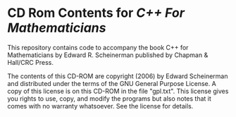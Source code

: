# CD Rom Contents for *C++ For Mathematicians*

This repository contains code to accompany the book C++ for Mathematicians
by Edward R. Scheinerman published by Chapman & Hall/CRC Press.

The contents of this CD-ROM are copyright (2006) by Edward Scheinerman
and distributed under the terms of the GNU General Purpose License. A
copy of this license is on this CD-ROM in the file "gpl.txt". This
license gives you rights to use, copy, and modify the programs but
also notes that it comes with no warranty whatsoever. See the license
for details.

